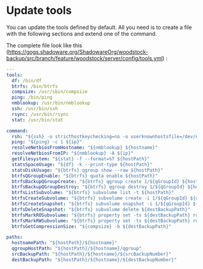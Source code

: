 # Update tools

You can update the tools defined by default. All you need is to create a file with the following sections and extend one of the command.

The complete file look like this (https://gogs.shadoware.org/ShadowareOrg/woodstock-backup/src/branch/feature/woodstock/server/config/tools.yml) :

```yaml
---
tools:
  df: /bin/df
  btrfs: /bin/btrfs
  compsize: /usr/sbin/compsize
  ping: /bin/ping
  nmblookup: /usr/bin/nmblookup
  ssh: /usr/bin/ssh
  rsync: /usr/bin/rsync
  stat: /usr/bin/stat

command:
  rsh: "${ssh} -o stricthostkeychecking=no -o userknownhostsfile=/dev/null -o batchmode=yes -o passwordauthentication=no"
  ping: "${ping} -c 1 ${ip}"
  resolveNetbiosFromHostname: "${nmblookup} ${hostname}"
  resolveNetbiosFromIP: "${nmblookup} -A ${ip}"
  getFilesystem: "${stat} -f --format=%T ${hostPath}"
  statsSpaceUsage: "${df} -k --print-type ${hostPath}"
  statsDiskUsage: "${btrfs} qgroup show --raw ${hostPath}"
  btrfsQGroupEnable: "${btrfs} quota enable ${hostPath}"
  btrfsBackupQGroupCreate: "${btrfs} qgroup create 1/${qGroupId} ${hostPath}"
  btrfsBackupQGroupDestroy: "${btrfs} qgroup destroy 1/${qGroupId} ${hostPath}"
  btrfsListSubvolume: "${btrfs} subvolume list -t ${hostPath}"
  btrfsCreateSubvolume: "${btrfs} subvolume create -i 1/${qGroupId} ${destBackupPath}"
  btrfsCreateSnapshot: "${btrfs} subvolume snapshot -i 1/${qGroupId} ${srcBackupPath} ${destBackupPath}"
  btrfsDeleteSnapshot: "${btrfs} subvolume delete ${destBackupPath}"
  btrfsMarkROSubvolume: "${btrfs} property set -ts ${destBackupPath} ro true"
  btrfsMarkRWSubvolume: "${btrfs} property set -ts ${destBackupPath} ro false"
  btrfsGetCompressionSize: "${compsize} -b ${destBackupPath}"

paths:
  hostnamePath: "${hostPath}/${hostname}"
  qgroupHostPath: "${hostPath}/${hostname}/qgroup"
  srcBackupPath: "${hostPath}/${hostname}/${srcBackupNumber}"
  destBackupPath: "${hostPath}/${hostname}/${destBackupNumber}"
```
